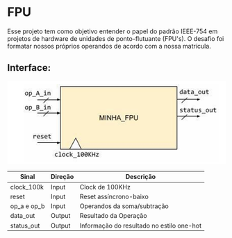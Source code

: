 # FPU
Esse projeto tem como objetivo entender o papel do padrão IEEE-754 em projetos de hardware de unidades de ponto-flutuante (FPU's). O desafio foi formatar nossos próprios operandos de acordo com a nossa matrícula.

## Interface:

![alt text]({3D7B944B-E27B-4AC6-AD61-527C23A21FD7}.png)

|    **Sinal**   |   **Direção**   |               **Descrição**                |
|----------------|-----------------|--------------------------------------------|
|   clock_100k   |      Input      |   Clock de 100KHz                          | 
|   reset        |      Input      |   Reset assíncrono-baixo                   |
|   op_a e op_b  |      Input      |   Operandos da soma/subtração              | 
|   data_out     |      Output     |   Resultado da Operação                    | 
|   status_out   |      Output     |   Informação do resultado no estilo one-hot| 
